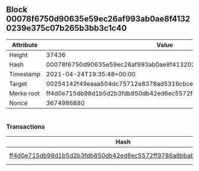 ## Block 00078f6750d90635e59ec26af993ab0ae8f41320239e375c07b265b3bb3c1c40

Attribute | Value
--- | ---
Height | 37436
Hash | 00078f6750d90635e59ec26af993ab0ae8f41320239e375c07b265b3bb3c1c40
Timestamp | 2021-04-24T19:35:48+00:00
Target | 00254142f49eaaa504dc75712e8378ad5316cbcead634704b3734b6271167cc4
Merke root | ff4d0e715db98d1b5d2b3fdb850db42ed6ec5572ff9786a8bbabd095de805fed
Nonce | 3674986880

```

```

### Transactions

Hash | Amount
--- | ---
[ff4d0e715db98d1b5d2b3fdb850db42ed6ec5572ff9786a8bbabd095de805fed](ff4d0e715db98d1b5d2b3fdb850db42ed6ec5572ff9786a8bbabd095de805fed.md) | 10.00000000 SKEPTI 
